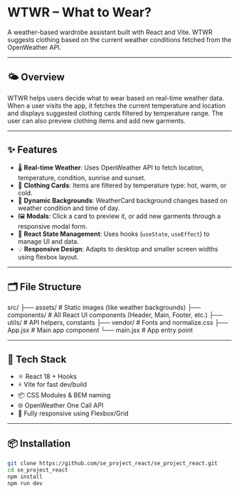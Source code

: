 # WTWR – What to Wear?

A weather-based wardrobe assistant built with React and Vite. WTWR suggests clothing based on the current weather conditions fetched from the OpenWeather API.

---

## 🌤 Overview

WTWR helps users decide what to wear based on real-time weather data. When a user visits the app, it fetches the current temperature and location and displays suggested clothing cards filtered by temperature range. The user can also preview clothing items and add new garments.

---

## ✨ Features

- 🌡 **Real-time Weather**: Uses OpenWeather API to fetch location, temperature, condition, sunrise and sunset.
- 🧥 **Clothing Cards**: Items are filtered by temperature type: hot, warm, or cold.
- 🎨 **Dynamic Backgrounds**: WeatherCard background changes based on weather condition and time of day.
- 🖼 **Modals**: Click a card to preview it, or add new garments through a responsive modal form.
- 🧠 **React State Management**: Uses hooks (`useState`, `useEffect`) to manage UI and data.
- 💡 **Responsive Design**: Adapts to desktop and smaller screen widths using flexbox layout.

---

## 🗂 File Structure

src/
├── assets/ # Static images (like weather backgrounds)
├── components/ # All React UI components (Header, Main, Footer, etc.)
├── utils/ # API helpers, constants
├── vendor/ # Fonts and normalize.css
├── App.jsx # Main app component
└── main.jsx # App entry point

---

## 🔧 Tech Stack

- ⚛️ React 18 + Hooks
- ⚡ Vite for fast dev/build
- 📦 CSS Modules & BEM naming
- 🌐 OpenWeather One Call API
- 📱 Fully responsive using Flexbox/Grid

---

## 📦 Installation

```bash
git clone https://github.com/se_project_react/se_project_react.git
cd se_project_react
npm install
npm run dev
```
